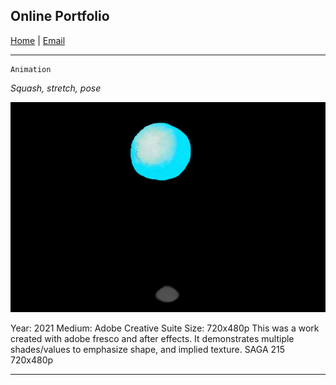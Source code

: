 ## Online Portfolio

[Home](https://hibah-ali.github.io/)    |   [Email](mailto:hibahalei@gmail.com) 

<hr>

```
Animation
```
_Squash, stretch, pose_

![](2_HALI_SquashStretchPose_Sept_17_21.gif)

Year: 2021
Medium: Adobe Creative Suite
Size: 720x480p
This was a work created with adobe fresco and after effects. It demonstrates multiple shades/values to emphasize shape, and implied texture. SAGA 215
720x480p

<hr>

